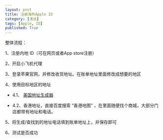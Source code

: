 ```yaml
---
layout: post
title: 注册海外Apple ID
category: [浅谈]
tags: [Apple, ID]
published: True
---
```



整体流程：

1、注册内地 ID（可在网页或者App store注册）

2、开启小飞机代理

3、登录苹果官网，并修改收货地址。在账单地址里面修改成想要的地区

4、使用目标地区的地址

- 4.1、 [美国地址生成器](http://www.haoweichi.com)

- 4.2、香港地址，直接百度搜索 “香港地图” ，在里面随便找个商城，大部分门店都带有地址和电话。

5、将生成/查找到的地址电话填到账单地址上，并保存即可

6、测试是否成功


